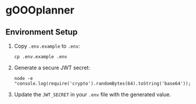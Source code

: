 # gOOOplanner

## Environment Setup

1. Copy `.env.example` to `.env`:

    ```
    cp .env.example .env
    ```

2. Generate a secure JWT secret:

    ```
    node -e "console.log(require('crypto').randomBytes(64).toString('base64'));"
    ```

3. Update the `JWT_SECRET` in your `.env` file with the generated value.
